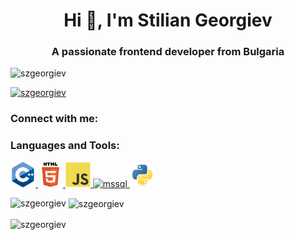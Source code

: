 <h1 align="center">Hi 👋, I'm Stilian Georgiev</h1>
<h3 align="center">A passionate frontend developer from Bulgaria</h3>

<p align="left"> <img src="https://komarev.com/ghpvc/?username=szgeorgiev&label=Profile%20views&color=0e75b6&style=flat" alt="szgeorgiev" /> </p>

<p align="left"> <a href="https://github.com/ryo-ma/github-profile-trophy"><img src="https://github-profile-trophy.vercel.app/?username=szgeorgiev" alt="szgeorgiev" /></a> </p>

<h3 align="left">Connect with me:</h3>
<p align="left">
</p>

<h3 align="left">Languages and Tools:</h3>
<p align="left"> <a href="https://www.w3schools.com/cpp/" target="_blank" rel="noreferrer"> <img src="https://raw.githubusercontent.com/devicons/devicon/master/icons/cplusplus/cplusplus-original.svg" alt="cplusplus" width="40" height="40"/> </a> <a href="https://www.w3.org/html/" target="_blank" rel="noreferrer"> <img src="https://raw.githubusercontent.com/devicons/devicon/master/icons/html5/html5-original-wordmark.svg" alt="html5" width="40" height="40"/> </a> <a href="https://developer.mozilla.org/en-US/docs/Web/JavaScript" target="_blank" rel="noreferrer"> <img src="https://raw.githubusercontent.com/devicons/devicon/master/icons/javascript/javascript-original.svg" alt="javascript" width="40" height="40"/> </a> <a href="https://www.microsoft.com/en-us/sql-server" target="_blank" rel="noreferrer"> <img src="https://www.svgrepo.com/show/303229/microsoft-sql-server-logo.svg" alt="mssql" width="40" height="40"/> </a> <a href="https://www.python.org" target="_blank" rel="noreferrer"> <img src="https://raw.githubusercontent.com/devicons/devicon/master/icons/python/python-original.svg" alt="python" width="40" height="40"/> </a> </p>

<p><img align="left" src="https://github-readme-stats.vercel.app/api/top-langs?username=szgeorgiev&show_icons=true&locale=en&layout=compact" alt="szgeorgiev" /></p>

<p>&nbsp;<img align="center" src="https://github-readme-stats.vercel.app/api?username=szgeorgiev&show_icons=true&locale=en" alt="szgeorgiev" /></p>

<p><img align="center" src="https://github-readme-streak-stats.herokuapp.com/?user=szgeorgiev&" alt="szgeorgiev" /></p>
